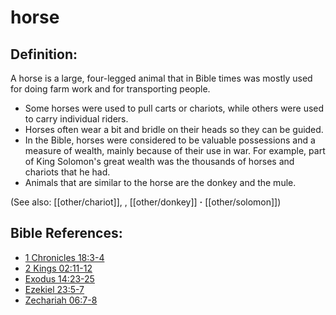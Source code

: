 # horse #

## Definition: ##

A horse is a large, four-legged animal that in Bible times was mostly used for doing farm work and for transporting people.

* Some horses were used to pull carts or chariots, while others were used to carry individual riders.
* Horses often wear a bit and bridle on their heads so they can be guided.
* In the Bible, horses were considered to be valuable possessions and a measure of wealth, mainly because of their use in war. For example, part of King Solomon's great wealth was the thousands of horses and chariots that he had.
* Animals that are similar to the horse are the donkey and the mule.
  
(See also: [[other/chariot]], , [[other/donkey]] **·** [[other/solomon]])

## Bible References: ##

* [1 Chronicles 18:3-4](en/tn/1ch/help/18/03)
* [2 Kings 02:11-12](en/tn/2ki/help/02/11)
* [Exodus 14:23-25](en/tn/exo/help/14/23)
* [Ezekiel 23:5-7](en/tn/ezk/help/23/05)
* [Zechariah 06:7-8](en/tn/zec/help/06/07)
